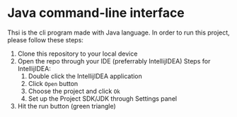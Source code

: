 # Java command-line interface
Thsi is the cli program made with Java language. In order to run this project, please follow these steps:
1. Clone this repository to your local device
2. Open the repo through your IDE (preferrably IntellijIDEA)
    Steps for IntellijIDEA:
    1. Double click the IntellijIDEA application
    2. Click `Open` button
    3. Choose the project and click `Ok`
    4. Set up the Project SDK/JDK through Settings panel
3. Hit the run button (green triangle)
